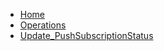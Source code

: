 <!-- docs/Update_PushSubscriptionStatus/_sidebar.md -->

* [Home](/)
* [Operations](/op/)
* [Update_PushSubscriptionStatus](/op/Update_PushSubscriptionStatus/)